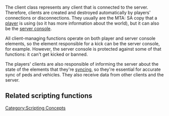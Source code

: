 The client class represents any client that is connected to the server. Therefore, clients are created and destroyed automatically by players' connections or disconnections. They usually are the MTA: SA copy that a [player](/docs/player.md "wikilink") is using (so it has more information about the world), but it can also be the [server console](/docs/element/console.md "wikilink").

All client-managing functions operate on both player and server console elements, so the element responsible for a kick can be the server console, for example. However, the server console is protected against some of that functions: it can't get kicked or banned.

The players' clients are also responsible of informing the server about the state of the elements that they're [syncing](/docs/setelementsyncer.md "wikilink"), so they're essential for accurate sync of peds and vehicles. They also receive data from other clients and the server.

Related scripting functions
---------------------------

[Category:Scripting Concepts](/docs/category-scripting_concepts.md "wikilink")
